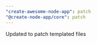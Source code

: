 ```yaml
---
"create-awesome-node-app": patch
"@create-node-app/core": patch
---
```


Updated to patch templated files
